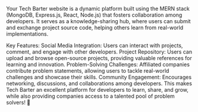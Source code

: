 
Your Tech Barter website is a dynamic platform built using the MERN stack (MongoDB, Express.js, React, Node.js) that fosters collaboration among developers. It serves as a knowledge-sharing hub, where users can submit and exchange project source code, helping others learn from real-world implementations.

Key Features:
Social Media Integration: Users can interact with projects, comment, and engage with other developers.
Project Repository: Users can upload and browse open-source projects, providing valuable references for learning and innovation.
Problem-Solving Challenges: Affiliated companies contribute problem statements, allowing users to tackle real-world challenges and showcase their skills.
Community Engagement: Encourages networking, discussions, and collaborations among developers.
This makes Tech Barter an excellent platform for developers to learn, share, and grow, while also providing companies access to a talented pool of problem solvers! 🚀
